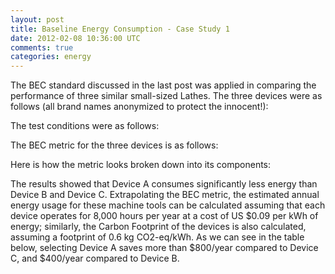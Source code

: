 ```yaml
---           
layout: post
title: Baseline Energy Consumption - Case Study 1
date: 2012-02-08 10:36:00 UTC
comments: true
categories: energy
---
```


The BEC standard discussed in the last post was applied in comparing the performance of three similar small-sized Lathes. The three devices were as follows (all brand names anonymized to protect the innocent!):

The test conditions were as follows:

The BEC metric for the three devices is as follows:

Here is how the metric looks broken down into its components:


The results showed that Device A consumes significantly less energy than Device B and Device C. Extrapolating the BEC metric, the estimated annual energy usage for these machine tools can be calculated assuming that each device operates for 8,000 hours per year at a cost of US $0.09 per kWh of energy; similarly, the Carbon Footprint of the devices is also calculated, assuming a footprint of 0.6 kg CO2-eq/kWh. As we can see in the table below, selecting Device A saves more than $800/year compared to Device C, and $400/year compared to Device B. 

